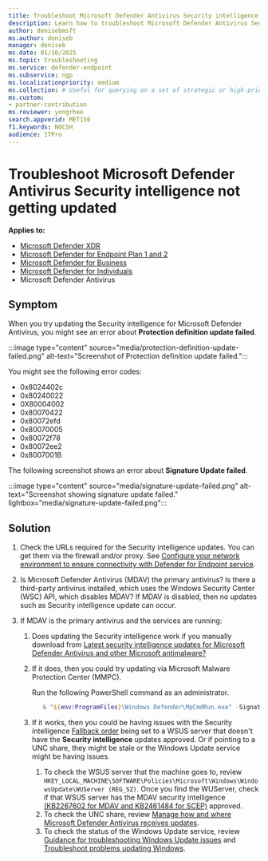 ```yaml
---
title: Troubleshoot Microsoft Defender Antivirus Security intelligence not getting updated
description: Learn how to troubleshoot Microsoft Defender Antivirus Security intelligence not getting updated.
author: denisebmsft
ms.author: deniseb
manager: deniseb 
ms.date: 01/10/2025
ms.topic: troubleshooting
ms.service: defender-endpoint
ms.subservice: ngp
ms.localizationpriority: medium 
ms.collection: # Useful for querying on a set of strategic or high-priority content.
ms.custom: 
- partner-contribution
ms.reviewer: yongrhee
search.appverid: MET150
f1.keywords: NOCSH
audience: ITPro
---
```


# Troubleshoot Microsoft Defender Antivirus Security intelligence not getting updated

**Applies to:**

- [Microsoft Defender XDR](/defender-xdr)
- [Microsoft Defender for Endpoint Plan 1 and 2](microsoft-defender-endpoint.md)
- [Microsoft Defender for Business](https://www.microsoft.com/security/business/endpoint-security/microsoft-defender-business)
- [Microsoft Defender for Individuals](https://www.microsoft.com/microsoft-365/microsoft-defender-for-individuals)
- Microsoft Defender Antivirus

## Symptom

When you try updating the Security intelligence for Microsoft Defender Antivirus, you might see an error about **Protection definition update failed**.

:::image type="content" source="media/protection-definition-update-failed.png" alt-text="Screenshot of Protection definition update failed.":::

You might see the following error codes:

- 0x8024402c 
- 0x80240022 
- 0X80004002 
- 0x80070422 
- 0x80072efd 
- 0x80070005 
- 0x80072f78 
- 0x80072ee2 
- 0x8007001B 

The following screenshot shows an error about **Signature Update failed**.

:::image type="content" source="media/signature-update-failed.png" alt-text="Screenshot showing signature update failed." lightbox="media/signature-update-failed.png":::

## Solution

1. Check the URLs required for the Security intelligence updates. You can get them via the firewall and/or proxy. See [Configure your network environment to ensure connectivity with Defender for Endpoint service](configure-environment.md).

2. Is Microsoft Defender Antivirus (MDAV) the primary antivirus? Is there a third-party antivirus installed, which uses the Windows Security Center (WSC) API, which disables MDAV? If MDAV is disabled, then no updates such as Security intelligence update can occur.

3. If MDAV is the primary antivirus and the services are running:

    1. Does updating the Security intelligence work if you manually download from [Latest security intelligence updates for Microsoft Defender Antivirus and other Microsoft antimalware?](https://www.microsoft.com/wdsi/defenderupdates)

    2. If it does, then you could try updating via Microsoft Malware Protection Center (MMPC).

       Run the following PowerShell command as an administrator.

       ```powershell
          & "${env:ProgramFiles}\Windows Defender\MpCmdRun.exe" -SignatureUpdate -MMPC
       ```

    3. If it works, then you could be having issues with the Security intelligence [Fallback order](manage-protection-updates-microsoft-defender-antivirus.md#fallback-order) being set to a WSUS server that doesn't have the **Security intelligence** updates approved. Or if pointing to a UNC share, they might be stale or the Windows Update service might be having issues.
        1. To check the WSUS server that the machine goes to, review `HKEY_LOCAL_MACHINE\SOFTWARE\Policies\Microsoft\Windows\WindowsUpdate\WUServer (REG_SZ)`. Once you find the WUServer, check if that WSUS server has the MDAV security intelligence [(KB2267602 for MDAV and KB2461484 for SCEP)](microsoft-defender-antivirus-updates.md#security-intelligence-updates) approved.
        2. To check the UNC share, review [Manage how and where Microsoft Defender Antivirus receives updates](manage-protection-updates-microsoft-defender-antivirus.md#create-a-unc-share-for-security-intelligence-and-platform-updates).
        3. To check the status of the Windows Update service, review [Guidance for troubleshooting Windows Update issues](/troubleshoot/windows-client/installing-updates-features-roles/troubleshoot-windows-update-issues) and [Troubleshoot problems updating Windows](https://support.microsoft.com/windows/troubleshoot-problems-updating-windows-188c2b0f-10a7-d72f-65b8-32d177eb136c).